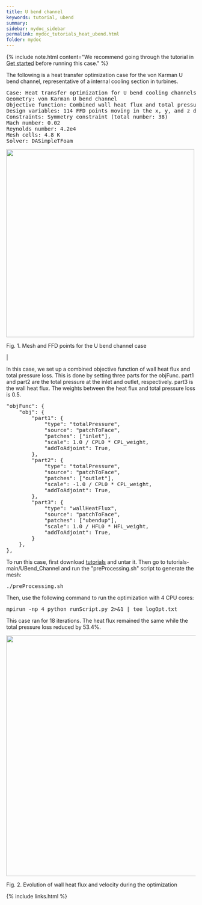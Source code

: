```yaml
---
title: U bend channel
keywords: tutorial, ubend
summary: 
sidebar: mydoc_sidebar
permalink: mydoc_tutorials_heat_ubend.html
folder: mydoc
---
```


{% include note.html content="We recommend going through the tutorial in [Get started](mydoc_get_started_download_docker.html) before running this case." %}

The following is a heat transfer optimization case for the von Karman U bend channel, representative of a internal cooling section in turbines.

<pre>
Case: Heat transfer optimization for U bend cooling channels
Geometry: von Karman U bend channel
Objective function: Combined wall heat flux and total pressure loss
Design variables: 114 FFD points moving in the x, y, and z directions
Constraints: Symmetry constraint (total number: 38)
Mach number: 0.02
Reynolds number: 4.2e4
Mesh cells: 4.8 K
Solver: DASimpleTFoam
</pre>

<img src="{{ site.url }}{{ site.baseurl }}/images/tutorials/UBend_FFD.png" width="500" />

Fig. 1. Mesh and FFD points for the U bend channel case

|

In this case, we set up a combined objective function of wall heat flux and total pressure loss. This is done by setting three parts for the objFunc. part1 and part2 are the total pressure at the inlet and outlet, respectively. part3 is the wall heat flux. The weights between the heat flux and total pressure loss is 0.5.

<pre>
"objFunc": {
    "obj": {
        "part1": {
            "type": "totalPressure",
            "source": "patchToFace",
            "patches": ["inlet"],
            "scale": 1.0 / CPL0 * CPL_weight,
            "addToAdjoint": True,
        },
        "part2": {
            "type": "totalPressure",
            "source": "patchToFace",
            "patches": ["outlet"],
            "scale": -1.0 / CPL0 * CPL_weight,
            "addToAdjoint": True,
        },
        "part3": {
            "type": "wallHeatFlux",
            "source": "patchToFace",
            "patches": ["ubendup"],
            "scale": 1.0 / HFL0 * HFL_weight,
            "addToAdjoint": True,
        }
    },
},
</pre>

To run this case, first download [tutorials](https://github.com/DAFoam/tutorials/archive/main.tar.gz) and untar it. Then go to tutorials-main/UBend_Channel and run the "preProcessing.sh" script to generate the mesh:

<pre>
./preProcessing.sh
</pre>

Then, use the following command to run the optimization with 4 CPU cores:

<pre>
mpirun -np 4 python runScript.py 2>&1 | tee logOpt.txt
</pre>

This case ran for 18 iterations. The heat flux remained the same while the total pressure loss reduced by 53.4%. 

<img src="{{ site.url }}{{ site.baseurl }}/images/tutorials/UBend_movie.gif" width="640" />

Fig. 2. Evolution of wall heat flux and velocity during the optimization

{% include links.html %}

